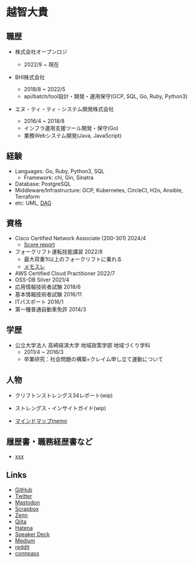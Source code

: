 # 越智大貴

## 職歴
- 株式会社オープンロジ
  - 2022/9 ~ 現在

- BHI株式会社
  - 2018/8 ~ 2022/5
  - api/batch/tool設計・開発・運用保守(GCP, SQL, Go, Ruby, Python3)

- エヌ・ティ・ティ・システム開発株式会社
  - 2016/4 ~ 2018/8
  - インフラ運用支援ツール開発・保守(Go)
  - 業務Webシステム開発(Java, JavaScript)

## 経験
- Languages: Go, Ruby, Python3, SQL
  - Framework: chi, Gin, Sinatra
- Database: PostgreSQL
- Middleware/Infrastructure: GCP, Kubernetes, CircleCI, H2o, Ansible, Terraform
- etc: UML, [DAG](https://github.com/ddddddO/gdag#readme)

## 資格
- Cisco Certified Network Associate (200-301) 2024/4
  - [Score report](./CCNA_ScoreReport_202404.pdf)
- フォークリフト運転技能講習 2022/8
  - 最大荷重1t以上のフォークリフトに乗れる
  - [メモスレ](https://twitter.com/ddddddOpppppp/status/1558013860799746049?s=20&t=FBz3uYvAB94pZk7UYpN__A)
- AWS Certified Cloud Practitioner 2022/7
- OSS-DB Silver 2021/4
- 応用情報技術者試験 2018/6
- 基本情報技術者試験 2016/11
- ITパスポート 2016/1
- 第一種普通自動車免許 2014/3

## 学歴
- 公立大学法人 高崎経済大学 地域政策学部 地域づくり学科
  - 2011/4 ~ 2016/3
  - 卒業研究：社会問題の構築=クレイム申し立て運動について

## 人物
- クリフトンストレングス34レポート(wip)

- ストレングス・インサイトガイド(wip)

- [マインドマップmemo](https://drive.mindmup.com/map/1_utmwW4TE7W58fvt8aCbQSPM134vCKts)

## 履歴書・職務経歴書など
- [xxx](https://github.com/ddddddO/private)

## Links
- [GitHub](https://github.com/ddddddO)
- [Twitter](https://twitter.com/ddddddOpppppp)
- [Mastodon](https://mstdn.jp/@ddddddO)
- [Scrapbox](https://scrapbox.io/ddddddo/)
- [Zenn](https://zenn.dev/ddddddo)
- [Qiita](https://qiita.com/ddddddO)
- [Hatena](https://profile.hatena.ne.jp/ddddddO/)
- [Speaker Deck](https://speakerdeck.com/ddddddo)
- [Medium](https://medium.com/@allowing_whip_guineapig_430)
- [reddit](https://www.reddit.com/user/ddddddO811)
- [connpass](https://connpass.com/user/ddddddO/)
